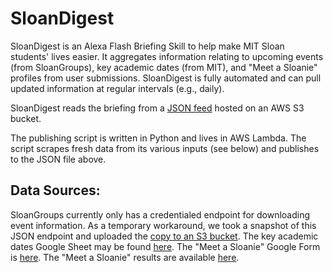 # SloanDigest

SloanDigest is an Alexa Flash Briefing Skill to help make MIT Sloan students' lives easier. It aggregates information relating to upcoming events (from SloanGroups), key academic dates (from MIT), and "Meet a Sloanie" profiles from user submissions. SloanDigest is fully automated and can pull updated information at regular intervals (e.g., daily).

SloanDigest reads the briefing from a [JSON feed](https://s3.amazonaws.com/sloandigest/SloanDigest.JSON) hosted on an AWS S3 bucket.

The publishing script is written in Python and lives in AWS Lambda. The script scrapes fresh data from its various inputs (see below) and publishes to the JSON file above.

## Data Sources:
SloanGroups currently only has a credentialed  endpoint for downloading event information. As a temporary workaround, we took a snapshot of this JSON endpoint and uploaded the [copy to an S3 bucket](https://s3.amazonaws.com/sloandigest/sloangroups.json).
The key academic dates Google Sheet may be found [here](https://docs.google.com/spreadsheets/d/1z1A4DQRTGwE4rzh5bpNXC85J8XPs3ZsWHVOgu_C-Ioo/edit?usp=sharing).
The "Meet a Sloanie" Google Form is [here](https://goo.gl/forms/MQ2MDhYWZIhaa0rM2).
The "Meet a Sloanie" results are available [here](https://docs.google.com/spreadsheets/d/1G6oJTyR7NVjN79JgW2Qf7cs2U7-EGkBL-e3LNW--hZE/edit?usp=sharing).
